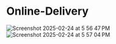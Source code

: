 # Online-Delivery


![Screenshot 2025-02-24 at 5 56 47 PM](https://github.com/user-attachments/assets/61b871f8-c6d8-4d2d-a134-f166aa429c25)
![Screenshot 2025-02-24 at 5 57 04 PM](https://github.com/user-attachments/assets/4041d84f-f827-47d0-91e8-ec8333ce05cb)
